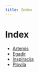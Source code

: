 ```yaml
---
title: Index
---
```


# Index

* [Artemis](/tales-of-tessalonia/gods#Artemis)
* [Egadir](/tales-of-tessalonia/gods#Egadir)
* [Inspiracija](/tales-of-tessalonia/inspiration)
* [Plovila](/tales-of-tessalonia/ships)
